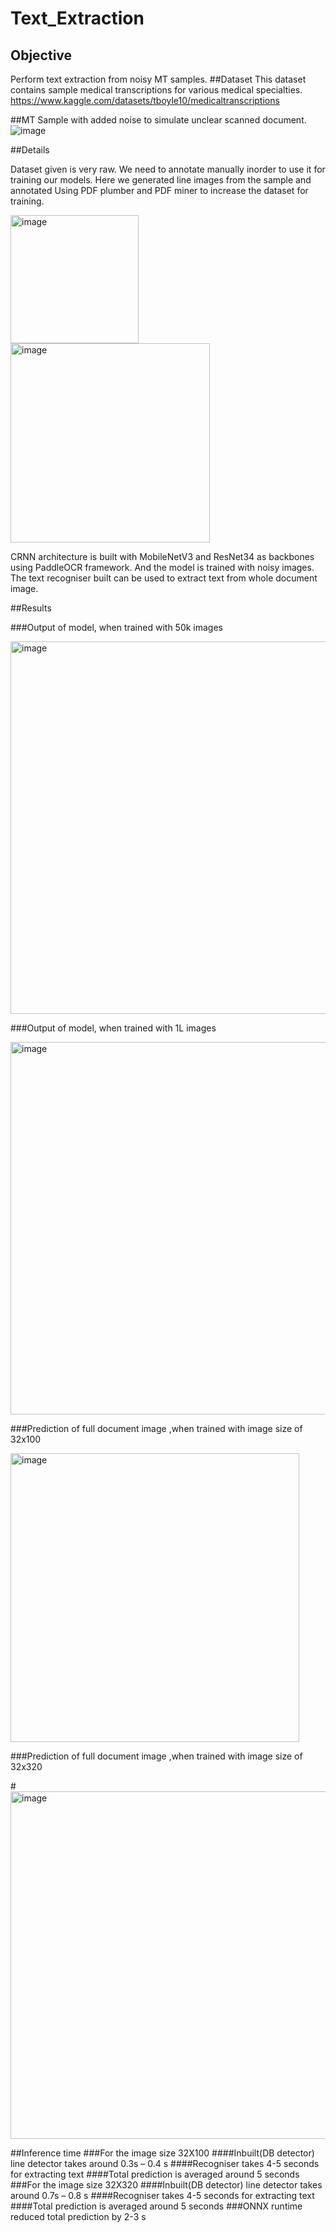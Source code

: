 # Text_Extraction
## Objective
Perform text extraction from noisy MT samples.
##Dataset
This dataset contains sample medical transcriptions for various medical specialties. https://www.kaggle.com/datasets/tboyle10/medicaltranscriptions

##MT Sample with added noise to simulate unclear scanned document.
![image](https://github.com/varun264/Text_Extraction/assets/78945555/984f853e-480b-4df3-813e-7dc3ff9375e7)

##Details

Dataset given is very raw. We need to annotate manually inorder to use it for training our models. Here we generated line images from the sample and annotated Using PDF plumber and PDF miner to increase the dataset for training.

<img width="205" alt="image" src="https://github.com/varun264/Text_Extraction/assets/78945555/59a819fc-eb0d-4968-bc60-e21a9e173244">

<img width="319" alt="image" src="https://github.com/varun264/Text_Extraction/assets/78945555/c66d495c-05f1-4f6d-ba2e-2cdb7f3402e9">

CRNN architecture is built with MobileNetV3 and ResNet34 as backbones  using PaddleOCR framework. And the model is trained with noisy images. The text recogniser built can be used to extract text from whole document image.

##Results

###Output of model, when trained with 50k images

<img width="596" alt="image" src="https://github.com/varun264/Text_Extraction/assets/78945555/08489503-b2fc-4d56-aeac-99f2fbe4f446">

###Output of model, when trained with 1L images

<img width="596" alt="image" src="https://github.com/varun264/Text_Extraction/assets/78945555/36e7f69a-8a7e-4148-86bf-88279b69e49b">

###Prediction of full document image ,when trained with image size of 32x100

<img width="462" alt="image" src="https://github.com/varun264/Text_Extraction/assets/78945555/e3ee2fa8-95a4-4806-8ff7-f85e5acb9842">

###Prediction of full document image ,when trained with image size of 32x320

#<img width="556" alt="image" src="https://github.com/varun264/Text_Extraction/assets/78945555/1072618f-46e8-4a60-a675-9abef9b0c0ec">

##Inference time
###For the image size 32X100
####Inbuilt(DB detector) line detector takes around 0.3s – 0.4 s
####Recogniser takes 4-5 seconds for extracting text
####Total prediction is averaged around 5 seconds
###For the image size 32X320
####Inbuilt(DB detector) line detector takes around 0.7s – 0.8 s
####Recogniser takes 4-5 seconds for extracting text
####Total prediction is averaged around 5 seconds
###ONNX runtime reduced total prediction by 2-3 s 

